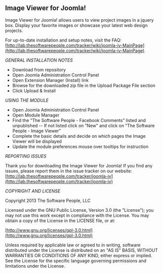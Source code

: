 Image Viewer for Joomla!
-------
Image Viewer for Joomla! allows users to view project images in a jquery box. 
Display your favorite images or showcase your latest web design projects.

For up-to-date installation and setup notes, visit the FAQ:
[http://lab.thesoftwarepeople.com/tracker/wiki/joomla-iv-MainPage](http://lab.thesoftwarepeople.com/tracker/wiki/joomla-iv-MainPage)


*GENERAL INSTALLATION NOTES*

- Download from repository
- Open Joomla Administration Control Panel
- Open Extension Manager (Install) link
- Browse for the downloaded zip file in the Upload Package File section
- Click Upload & Install

*USING THE MODULE*

- Open Joomla Administration Control Panel
- Open Module Manager
- Find the "The Software People - Facebook Comments" listed and unpublished
-- If not listed click on "New" and click on "The Software People - Image Viewer"
- Complete the basic details and decide on which pages the Image Viewer will be displayed
- Update the module preferences mouse over tooltips for instruction

*REPORTING ISSUES*

Thank you for downloading the Image Viewer for Joomla!
If you find any issues, please report them in the issue tracker on our website:
[http://lab.thesoftwarepeople.com/tracker/joomla-iv](http://lab.thesoftwarepeople.com/tracker/joomla-iv)


*COPYRIGHT AND LICENSE*

Copyright 2013 The Software People, LLC

Licensed under the GNU Public License, Version 3.0 (the "License");
you may not use this work except in compliance with the License.
You may obtain a copy of the License in the LICENSE file, or at:

  [http://www.gnu.org/licenses/gpl-3.0.html](http://www.gnu.org/licenses/gpl-3.0.html)

Unless required by applicable law or agreed to in writing, software
distributed under the License is distributed on an "AS IS" BASIS,
WITHOUT WARRANTIES OR CONDITIONS OF ANY KIND, either express or implied.
See the License for the specific language governing permissions and
limitations under the License.
